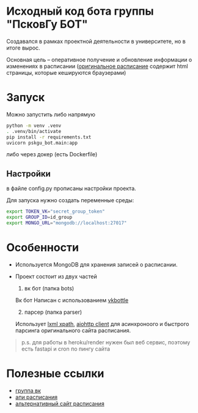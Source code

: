 # Исходный код бота группы "ПсковГу БОТ"
Создавался в рамках проектной деятельности в университете, но в итоге вырос.

Основная цель – оперативное получение и обновление информации о изменениях в расписании ([оригинальное расписание](https://rasp.pskgu.ru/) содержит html страницы, которые кешируются браузерами)

# Запуск

Можно запустить либо напрямую
```bash
python -m venv .venv
. .venv/bin/activate
pip install -r requirements.txt
uvicorn pskgu_bot.main:app
```
либо через докер (есть Dockerfile)

## Настройки
в файле config.py прописаны настройки проекта.

Для запуска нужно создать переменные среды:
```bash
export TOKEN_VK="secret_group_token"
export GROUP_ID=id_group
export MONGO_URL="mongodb://localhost:27017"
```

# Особенности
- Используется MongoDB для хранения записей о расписании.

- Проект состоит из двух частей
  1. вк бот (папка bots)

    Вк бот Написан с использованием [vkbottle](https://github.com/vkbottle/vkbottle)

  2. парсер (папка parser)

    Использует [lxml xpath](https://lxml.de/xpathxslt.html#xpath), [aiohttp client](https://docs.aiohttp.org/en/stable/client.html) для асинхроноого и быстрого парсинга оригинального сайта расписания. 

> p.s. для работы в heroku/render нужен был веб сервис, поэтому есть fastapi и cron по пингу сайта

# Полезные ссылки

- [группа вк](https://vk.com/pskgu_bot)
- [апи расписания](https://github.com/mrgick/pskgu_api)
- [альтернативный сайт расписания](https://mrgick.github.io/rasp_pskgu/)
